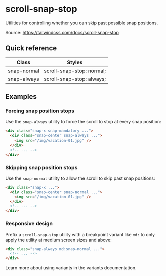 # scroll-snap-stop

Utilities for controlling whether you can skip past possible snap positions.

Source: https://tailwindcss.com/docs/scroll-snap-stop

## Quick reference

| Class         | Styles                          |
|---------------|---------------------------------|
| snap-normal   | scroll-snap-stop: normal;       |
| snap-always   | scroll-snap-stop: always;       |

## Examples

### Forcing snap position stops

Use the `snap-always` utility to force the scroll to stop at every snap position:

```html
<div class="snap-x snap-mandatory ...">
  <div class="snap-center snap-always ...">
    <img src="/img/vacation-01.jpg" />
  </div>
  <!-- ... -->
</div>
```

### Skipping snap position stops

Use the `snap-normal` utility to allow the scroll to skip past snap positions:

```html
<div class="snap-x ...">
  <div class="snap-center snap-normal ...">
    <img src="/img/vacation-01.jpg" />
  </div>
  <!-- ... -->
</div>
```

### Responsive design

Prefix a `scroll-snap-stop` utility with a breakpoint variant like `md:` to only apply the utility at medium screen sizes and above:

```html
<div class="snap-always md:snap-normal ...">
  <!-- ... -->
</div>
```

Learn more about using variants in the variants documentation.
